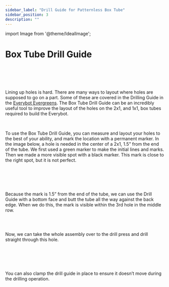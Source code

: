 ```yaml
---
sidebar_label: "Drill Guide for Patternless Box Tube"
sidebar_position: 3
description: ""
---
```


import Image from '@theme/IdealImage';

# Box Tube Drill Guide

<p><br /> </p>

<div style={{ textAlign: 'center'}}><div style={{overflow: 'hidden', display: 'inline-block', margin: '0.00px 0.00px'}}><span style={{overflow: 'hidden', display: 'inline-block', margin: '0.00px 0.00px', border: '0.00px solid #000000', transform: 'rotate(0.00rad) translateZ(0px)',  width: '299.82px', height: '192.22px'}}><Image autoLoad={"true"} img={require("/static/media/guide/image_0.png")} style={{ width: '299.82px', height: '192.22px', marginLeft: '0.00px', marginTop: '0.00px', transform: 'rotate(0.00rad) translateZ(0px)', maxWidth: "none"}}></Image></span></div><div style={{overflow: 'hidden', display: 'inline-block', margin: '0.00px 0.00px'}}><span style={{overflow: 'hidden', display: 'inline-block', margin: '0.00px 0.00px', border: '0.00px solid #000000', transform: 'rotate(0.00rad) translateZ(0px)',  width: '320.50px', height: '193.12px'}}><Image autoLoad={"true"} img={require("/static/media/guide/image_1.png")} style={{ width: '320.50px', height: '193.12px', marginLeft: '0.00px', marginTop: '0.00px', transform: 'rotate(0.00rad) translateZ(0px)', maxWidth: "none"}}></Image></span></div></div>

<p><br /> </p>

Lining up holes is hard. There are many ways to layout where holes are supposed to go on a part. Some of these are covered in the Drilling Guide in the [Everybot Evergreens](https://robonauts-everybot.github.io/Everybot-Docs/fundamentals/tools-and-machinery/drilling). The Box Tube Drill Guide can be an incredibly useful tool to improve the layout of the holes on the 2x1, and 1x1, box tubes required to build the Everybot.

<div style={{pageBreakAfter: 'always'}}></div>

<p><br /> </p>

To use the Box Tube Drill Guide, you can measure and layout your holes to the best of your ability, and mark the location with a permanent marker. In the image below, a hole is needed in the center of a 2x1, 1.5&rdquo; from the end of the tube. We first used a green marker to make the initial lines and marks. Then we made a more visible spot with a black marker. This mark is close to the right spot, but it is not perfect.

<p><br /> </p>

<div style={{ textAlign: 'center'}}><div style={{overflow: 'hidden', display: 'inline-block', margin: '0.00px 0.00px'}}><span style={{overflow: 'hidden', display: 'inline-block', margin: '0.00px 0.00px', border: '0.00px solid #000000', transform: 'rotate(0.00rad) translateZ(0px)',  width: '624.00px', height: '468.00px'}}><Image autoLoad={"true"} img={require("/static/media/guide/image_2.png")} style={{ width: '624.00px', height: '468.00px', marginLeft: '0.00px', marginTop: '0.00px', transform: 'rotate(0.00rad) translateZ(0px)', maxWidth: "none"}}></Image></span></div></div>

<p><br /> </p>

Because the mark is 1.5&rdquo; from the end of the tube, we can use the Drill Guide with a bottom face and butt the tube all the way against the back edge. When we do this, the mark is visible within the 3rd hole in the middle row.

<div style={{ textAlign: 'center'}}><div style={{overflow: 'hidden', display: 'inline-block', margin: '0.00px 0.00px'}}><span style={{overflow: 'hidden', display: 'inline-block', margin: '0.00px 0.00px', border: '0.00px solid #000000', transform: 'rotate(0.00rad) translateZ(0px)',  width: '624.00px', height: '468.00px'}}><Image autoLoad={"true"} img={require("/static/media/guide/image_3.png")} style={{ width: '624.00px', height: '468.00px', marginLeft: '0.00px', marginTop: '0.00px', transform: 'rotate(0.00rad) translateZ(0px)', maxWidth: "none"}}></Image></span></div></div>

<p><br /> </p>

Now, we can take the whole assembly over to the drill press and drill straight through this hole.

<p><br /> </p>

<div style={{ textAlign: 'center'}}><div style={{overflow: 'hidden', display: 'inline-block', margin: '0.00px 0.00px'}}><span style={{overflow: 'hidden', display: 'inline-block', margin: '0.00px 0.00px', border: '0.00px solid #000000', transform: 'rotate(0.00rad) translateZ(0px)',  width: '624.00px', height: '468.00px'}}><Image autoLoad={"true"} img={require("/static/media/guide/image_4.png")} style={{ width: '624.00px', height: '468.00px', marginLeft: '0.00px', marginTop: '0.00px', transform: 'rotate(0.00rad) translateZ(0px)', maxWidth: "none"}}></Image></span></div></div>

<p><br /> </p>

You can also clamp the drill guide in place to ensure it doesn&rsquo;t move during the drilling operation.

<p><br /> </p>

<div style={{ textAlign: 'center'}}><div style={{overflow: 'hidden', display: 'inline-block', margin: '0.00px 0.00px'}}><span style={{overflow: 'hidden', display: 'inline-block', margin: '0.00px 0.00px', border: '0.00px solid #000000', transform: 'rotate(0.00rad) translateZ(0px)',  width: '624.00px', height: '468.00px'}}><Image autoLoad={"true"} img={require("/static/media/guide/image_5.png")} style={{ width: '624.00px', height: '468.00px', marginLeft: '0.00px', marginTop: '0.00px', transform: 'rotate(0.00rad) translateZ(0px)', maxWidth: "none"}}></Image></span></div></div>
